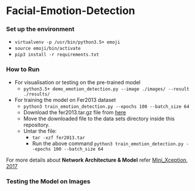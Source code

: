 # Facial-Emotion-Detection
### Set up the environment

* ``virtualvenv -p /usr/bin/python3.5+ emoji``
* ``source emoji/bin/activate``
* ``pip3 install -r requirements.txt``

### How to Run

* For visualisation or testing on the pre-trained model
  * ``python3.5+ demo_emotion_detection.py --image ./images/ --result ./results/``
* For training the model on Fer2013 dataset
  *  ``python3 train_emotion_detection.py --epochs 100 --batch_size 64``
  * Download the fer2013.tar.gz file from [here](https://www.kaggle.com/c/challenges-in-representation-learning-facial-expression-recognition-challenge/data)
  * Move the downloaded file to the data sets directory inside this repository.
  * Untar the file:
    * ``tar -xzf fer2013.tar``
    * Run the above command ``python3 train_emotion_detection.py --epochs 100 --batch_size 64``

For more details about **Network Architecture & Model** refer [Mini_Xception, 2017](https://arxiv.org/pdf/1710.07557.pdf)

### Testing the Model on Images

